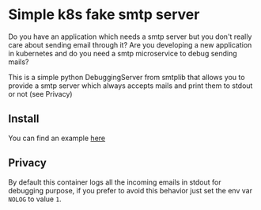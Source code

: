 # Simple k8s fake smtp server

Do you have an application which needs a smtp server but you don't really care about
sending email through it?
Are you developing a new application in kubernetes and do you need a smtp
microservice to debug sending mails?

This is a simple python DebuggingServer from smtplib that allows you to provide
a smtp server which always accepts mails and print them to stdout or not (see Privacy)

## Install

You can find an example [here](fake-stmp.yaml)

## Privacy

By default this container logs all the incoming emails in stdout for debugging
purpose, if you prefer to avoid this behavior just set the env var `NOLOG` to value `1`.
